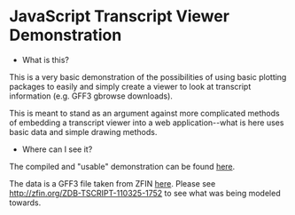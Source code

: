 JavaScript Transcript Viewer Demonstration
===

* What is this?

This is a very basic demonstration of the possibilities of using basic
plotting packages to easily and simply create a viewer to look at
transcript information (e.g. GFF3 gbrowse downloads).

This is meant to stand as an argument against more complicated methods
of embedding a transcript viewer into a web application--what is here
uses basic data and simple drawing methods.

* Where can I see it?

The compiled and "usable" demonstration can be found [here](https://kltm.github.io/transcript-viewer/).

The data is a GFF3 file taken from
ZFIN [here](http://zfin.org/ZDB-TSCRIPT-110325-1752). Please see
http://zfin.org/ZDB-TSCRIPT-110325-1752 to see what was being modeled
towards.
